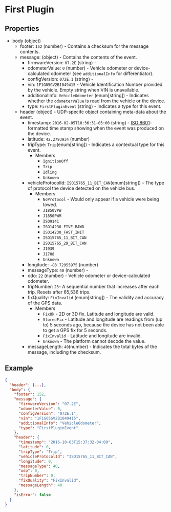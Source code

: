 # First Plugin

## Properties

- body (object)
  - footer: `152` (number) - Contains a checksum for the message contents.
  - message: (object) - Contains the contents of the event.
    - firmwareVersion: `07.2E` (string) -
    - odometerValue: `0` (number) - Vehicle odometer or device-calculated odometer (see `additionalInfo` for differentiator).
    - configVersion: `072E.1` (string) - 
    - vin: `1F1G05GV2B1049415` - Vehicle Identification Number provided by the vehicle. Empty string when VIN is unavailable.
    - additionalInfo: `VehicleOdometer` (enum[string]) - Indicates whether the `odometerValue` is read from the vehicle or the device.
    - type: `FirstPluginEvent` (string) - Indicates a type for this event.
  - header (object) - UDP-specifc object containing meta-data about the event.
    - timestamp: `2016-02-05T10:36:31-05:00` (string) - [ISO 8601](https://en.wikipedia.org/wiki/ISO_8601)-formatted time stamp showing when the event was produced on the device.
    - latitude: `42.2793934` (number)
    - tripType: `Trip`(enum[string]) - Indicates a contextual type for this event.
      - Members
        - `IgnitionOff`
        - `Trip`
        - `Idling`
        - `Unknown`
    - vehicleProtocolId: `ISO15765_11_BIT_CAN`(enum[string]) - The type of protocol the device detected on the vehicle bus.
      - Members
        - `NoProtocol` - Would only appear if a vehicle were being towed. 
        - `J1850VPW`
        - `J1850PWM`
        - `ISO9141`
        - `ISO14230_FIVE_BAWD`
        - `ISO14230_FAST_INIT`
        - `ISO15765_11_BIT_CAN`
        - `ISO15765_29_BIT_CAN`
        - `J1939`
        - `J1708`
        - `Unknown`
    - longitude: `-83.72955975` (number)
    - messageType: `40` (number) - 
    - odo: `22` (number) - Vehicle odometer or device-calculated odometer.
    - tripNumber: `23`- A sequential number that increases after each trip. Resets after 65,536 trips.
    - fixQuality: `FixInvalid` (enum[string]) - The validity and accuracy of the GPS data.
      - Members
        - `FixOk` - 2D or 3D fix. Latitude and longitude are valid.
        - `StoredFix` - Latitude and longitude are readings from (up to) 5 seconds ago, because the device has not been able to get a GPS fix for 5 seconds.
        - `FixInvalid` - Latitude and longitude are invalid.
        - `Unknown` - The platform cannot decode the value.
    - messageLength: `40`(number) - Indicates the total bytes of the message, including the checksum.

## Example

```json
{
  "header": {...},
  "body": {
    "footer": 152,
    "message": {
      "firmwareVersion": "07.2E",
      "odometerValue": 0,
      "configVersion": "072E.1",
      "vin": "1F1G05GV2B1049415",
      "additionalInfo": "VehicleOdometer",
      "type": "FirstPluginEvent"
    },
    "header": {
      "timestamp": "2016-10-03T15:37:32-04:00",
      "latitude": 0,
      "tripType": "Trip",
      "vehicleProtocolId": "ISO15765_11_BIT_CAN",
      "longitude": 0,
      "messageType": 40,
      "odo": 0,
      "tripNumber": 0,
      "fixQuality": "FixInvalid",
      "messageLength": 40
    },
    "isError": false
  }
}
```
